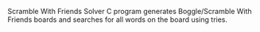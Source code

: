 Scramble With Friends Solver
C program generates Boggle/Scramble With Friends boards and searches for all words on the board using tries.
